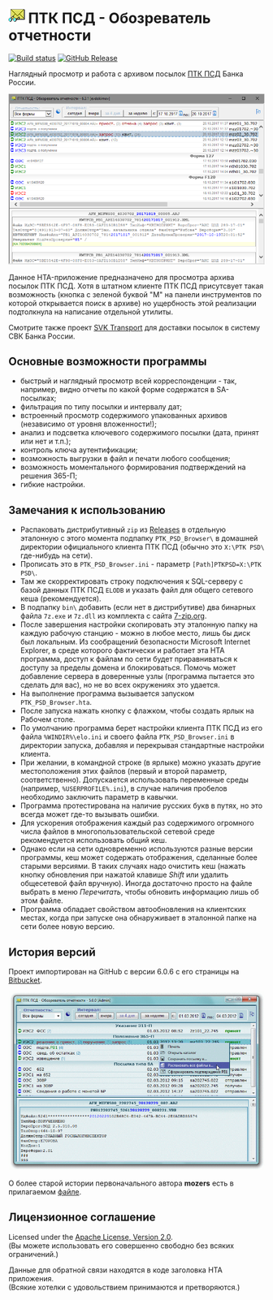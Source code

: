 # ![ptkpsd.png](images/ptkpsd.png) ПТК ПСД - Обозреватель отчетности

[![Build status](https://ci.appveyor.com/api/projects/status/j011cbjlv4k6wirk?svg=true)](https://ci.appveyor.com/project/diev/ptk-psd-browser-hta)
[![GitHub Release](https://img.shields.io/github/release/diev/PTK-PSD-Browser-hta.svg)](https://github.com/diev/PTK-PSD-Browser-hta/releases/latest)

Наглядный просмотр и работа с архивом посылок [ПТК ПСД](http://ptkpsd.ru/) 
Банка России.

![Рабочее окно приложения](images/screen631.png)

Данное HTA-приложение предназначено для просмотра архива посылок ПТК ПСД.
Хотя в штатном клиенте ПТК ПСД присутсвует такая возможность (кнопка с зеленой 
буквой "М" на панели инструментов по которой открывается поиск в архиве) но 
ущербность этой реализации подтолкнула на написание отдельной утилиты.

Смотрите также проект [SVK Transport](/SVK-Transport-hta) 
для доставки посылок в систему СВК Банка России.

## Основные возможности программы

* быстрый и наглядный просмотр всей корреспонденции - так, например, видно 
отчеты по какой форме содержатся в SA-посылках;
* фильтрация по типу посылки и интервалу дат;
* встроенный просмотр содержимого упакованных архивов (независимо от уровня 
вложенности!);
* анализ и подсветка ключевого содержимого посылки (дата, принят или нет 
и т.п.);
* контроль ключа аутентификации;
* возможность выгрузки в файл и печати любого сообщения;
* возможность моментального формирования подтверждений на решения 365-П;
* гибкие настройки.

## Замечания к использованию

* Распаковать дистрибутивный `zip` из 
[Releases](https://github.com/diev/PTK-PSD-Browser-hta/releases) в отдельную 
эталонную с этого момента подпапку `PTK_PSD_Browser\` в домашней директории 
официального клиента ПТК ПСД (обычно это `X:\PTK PSD\` где-нибудь на сети).
* Прописать это в `PTK_PSD_Browser.ini` - параметр `[Path]PTKPSD=X:\PTK PSD\`.
* Там же скорректировать строку подключения к SQL-серверу с базой данных 
ПТК ПСД `ELODB` и указать файл для общего сетевого кеша (рекомендуется).
* В подпапку `bin\` добавить (если нет в дистрибутиве) два бинарных файла 
`7z.exe` и `7z.dll` из комплекта с сайта [7-zip.org](http://7-zip.org/).
* После завершения настройки скопировать эту эталонную папку на каждую 
рабочую станцию - можно в любое место, лишь бы диск был локальным.
Из сообращений безопасности Microsoft Internet Explorer, в среде которого 
фактически и работает эта HTA программа, доступ к файлам по сети будет 
приравниваться к доступу за пределы домена и блокироваться. Помочь может 
добавление сервера в доверенные узлы (программа пытается это сделать для вас), 
но не во всех окружениях это удается.
* На выполнение программа вызывается запуском `PTK_PSD_Browser.hta`.
* После запуска нажать кнопку с флажком, чтобы создать ярлык на Рабочем столе.
* По умолчанию программа берет настройки клиента ПТК ПСД из его файла 
`%WINDIR%\elo.ini` и своего файла `PTK_PSD_Browser.ini` в директории запуска, 
добавляя и перекрывая стандартные настройки клиента.
* При желании, в командной строке (в ярлыке) можно указать другие 
местоположения этих файлов (первый и второй параметр, соответственно).
Допускается использовать переменные среды (например, `%USERPROFILE%.ini`), 
в случае наличия пробелов необходимо заключить параметр в кавычки.
* Программа протестирована на наличие русских букв в путях, но это всегда 
может где-то вызывать ошибки.
* Для ускорения отображения каждый раз содержимого огромного числа файлов в 
многопользовательской сетевой среде рекомендуется использовать общий кеш.
* Однако если на сети одновременно используются разные версии программы, 
кеш может содержать отображения, сделанные более старыми версиями. 
В таких случаях надо очистить кеш (нажать кнопку обновления при нажатой 
клавише *Shift* или удалить общесетевой файл вручную). Иногда достаточно 
просто на файле выбрать в меню *Перечитать*, чтобы обновить информацию 
лишь об этом файле.
* Программа обладает свойством автообновления на клиентских местах, когда 
при запуске она обнаруживает в эталонной папке на сети более новую версию.

## История версий

Проект импортирован на GitHub с версии 6.0.6 с его страницы на 
[Bitbucket](https://bitbucket.org/html-applications/ptkpsd-browser).

![Рабочее окно приложения ранее](images/screen.png)

О более старой истории первоначального автора **mozers** есть в прилагаемом 
[файле](changelog.md).

## Лицензионное соглашение

Licensed under the [Apache License, 
Version 2.0](http://www.apache.org/licenses/LICENSE-2.0 "LICENSE").  
(Вы можете использовать его совершенно свободно без всяких ограничений.)

Данные для обратной связи находятся в коде заголовка HTA приложения.  
(Всякие хотелки с удовольствием принимаются и претворяются.)
